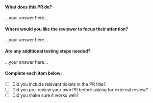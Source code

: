 #### What does this PR do?
...your answer here...
#### Where would you like the reviewer to focus their attention?
...your answer here...
#### Are any additional testing steps needed?
...your answer here...
#### Complete each item below:
- [ ] Did you include relevant tickets in the PR title?
- [ ] Did you pre-review your own PR before asking for external review?
- [ ] Did you make sure it works well?